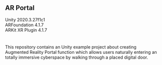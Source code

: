 ## AR Portal
Unity 2020.3.27f1c1  
ARFoundation 4.1.7  
ARKit XR Plugin 4.1.7  
#

This repository contains an Unity example project about creating Augmented Reality Portal function which allows users naturally entering an totally immersive cyberspace by walking through a placed digital door.

